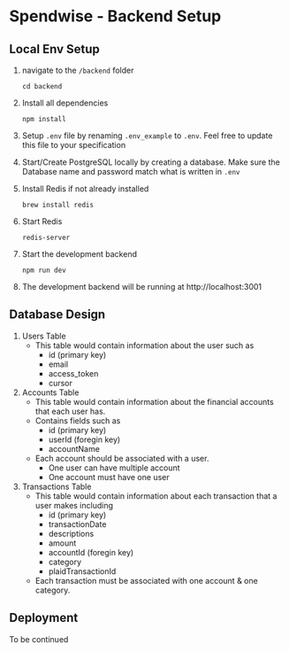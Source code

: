 # Spendwise - Backend Setup

## Local Env Setup

1. navigate to the `/backend` folder
   ```
   cd backend
   ```
2. Install all dependencies
   ```
   npm install
   ```
3. Setup `.env` file by renaming `.env_example` to `.env`. Feel free to update this file to your specification

4. Start/Create PostgreSQL locally by creating a database. Make sure the Database name and password match what is written in `.env`

5. Install Redis if not already installed

   ```
   brew install redis
   ```

6. Start Redis
   ```
   redis-server
   ```
7. Start the development backend
   ```
   npm run dev
   ```
8. The development backend will be running at http://localhost:3001

## Database Design

1. Users Table
   - This table would contain information about the user such as
     - id (primary key)
     - email
     - access_token
     - cursor
2. Accounts Table
   - This table would contain information about the financial accounts that each user has.
   - Contains fields such as
     - id (primary key)
     - userId (foregin key)
     - accountName
   - Each account should be associated with a user.
     - One user can have multiple account
     - One account must have one user
3. Transactions Table
   - This table would contain information about each transaction that a user makes including
     - id (primary key)
     - transactionDate
     - descriptions
     - amount
     - accountId (foregin key)
     - category
     - plaidTransactionId
   - Each transaction must be associated with one account & one category.

## Deployment

To be continued
